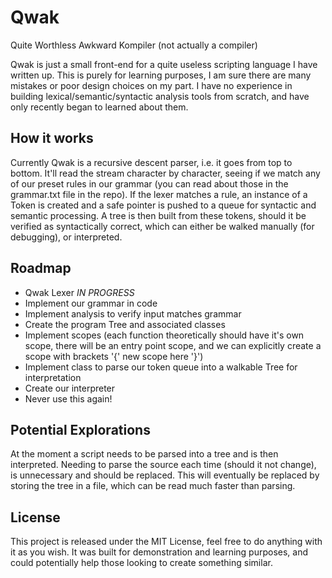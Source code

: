 # Qwak
Quite Worthless Awkward Kompiler (not actually a compiler)

Qwak is just a small front-end for a quite useless scripting language I have written up. This is purely for learning purposes, I am sure there are many mistakes or poor design choices on my part. I have no experience in building lexical/semantic/syntactic analysis tools from scratch, and have only recently began to learned about them.


How it works
------------
Currently Qwak is a recursive descent parser, i.e. it goes from top to bottom. It'll read the stream character by character, seeing if we match any of our preset rules in our grammar (you can read about those in the grammar.txt file in the repo). If the lexer matches a rule, an instance of a Token is created and a safe pointer is pushed to a queue for syntactic and semantic processing. A tree is then built from these tokens, should it be verified as syntactically correct, which can either be walked manually (for debugging), or interpreted.

Roadmap
-------
 * Qwak Lexer *IN PROGRESS*
 * Implement our grammar in code
 * Implement analysis to verify input matches grammar
 * Create the program Tree and associated classes
 * Implement scopes (each function theoretically should have it's own scope, there will be an entry point scope, and we can explicitly create a scope with brackets '{' new scope here '}')
 * Implement class to parse our token queue into a walkable Tree for interpretation
 * Create our interpreter
 * Never use this again!

Potential Explorations
----------------------
At the moment a script needs to be parsed into a tree and is then interpreted. Needing to parse the source each time (should it not change), is unnecessary and should be replaced. This will eventually be replaced by storing the tree in a file, which can be read much faster than parsing.

License
-------
This project is released under the MIT License, feel free to do anything with it as you wish. It was built for demonstration and learning purposes, and could potentially help those looking to create something similar. 
